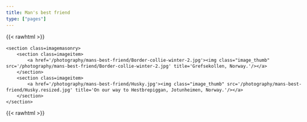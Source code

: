 ```yaml
---
title: Man's best friend
type: ["pages"]
---
```


{{< rawhtml >}}

<style>
body {
    max-width: 1500px;
}
</style>

    <section class=imagemasonry>
        <section class=imageitem>
            <a href='/photography/mans-best-friend/Border-collie-winter-2.jpg'><img class="image_thumb" src='/photography/mans-best-friend/Border-collie-winter-2.jpg' title='Grefsekollen, Norway.'/></a>
        </section>
        <section class=imageitem>
            <a href='/photography/mans-best-friend/Husky.jpg'><img class="image_thumb" src='/photography/mans-best-friend/Husky.resized.jpg' title='On our way to Hestbrepiggan, Jotunheimen, Norway.'/></a>
        </section>
    </section>
{{< rawhtml >}}
